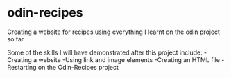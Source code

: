 # odin-recipes
Creating a website for recipes using everything I learnt on the odin project so far

Some of the skills I will have demonstrated after this project include:
-Creating a website
-Using link and image elements
-Creating an HTML file
-Restarting on the Odin-Recipes project

